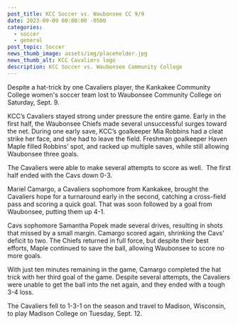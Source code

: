 ```yaml
---
post_title: KCC Soccer vs. Waubonsee CC 9/9
date: 2023-09-09 00:00:00 -0500
categories:
  - soccer
  - general
post_topic: Soccer
news_thumb_image: assets/img/placeholder.jpg
news_thumb_alt: KCC Cavaliers logo
description: KCC Soccer vs. Waubonsee Community College
---
```

Despite a hat-trick by one Cavaliers player, the Kankakee Community College women's soccer team lost to Waubonsee Community College on Saturday, Sept. 9.

KCC’s Cavaliers stayed strong under pressure the entire game. Early in the first half, the Waubonsee Chiefs made several unsuccessful surges toward the net. During one early save, KCC’s goalkeeper Mia Robbins had a cleat strike her face, and she had to leave the field. Freshman goalkeeper Haven Maple filled Robbins’ spot, and racked up multiple saves, while still allowing Waubonsee three goals.

The Cavaliers were able to make several attempts to score as well. &nbsp;The first half ended with the Cavs down 0-3.

Mariel Camargo, a Cavaliers sophomore from Kankakee, brought the Cavaliers hope for a turnaround early in the second, catching a cross-field pass and scoring a quick goal. That was soon followed by a goal from Waubonsee, putting them up 4-1.

Cavs sophomore Samantha Popek made several drives, resulting in shots that missed by a small margin. Camargo scored again, shrinking the Cavs’ deficit to two. The Chiefs returned in full force, but despite their best efforts, Maple continued to save the ball, allowing Waubonsee to score no more goals.

With just ten minutes remaining in the game, Camargo completed the hat trick with her third goal of the game. Despite several attempts, the Cavaliers were unable to get the ball into the net again, and they ended with a tough 3-4 loss.

The Cavaliers fell to 1-3-1 on the season and travel to Madison, Wisconsin, to play Madison College on Tuesday, Sept. 12.